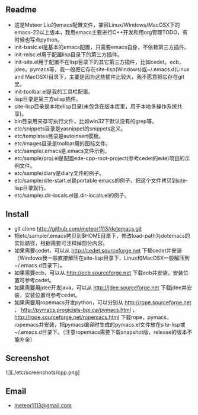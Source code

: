 ## Readme ##

- 这是Meteor Liu的emacs配置文件，兼容Linux/Windows/MacOSX下的emacs-22以上版本，我用emacs主要进行C++开发和用org管理TODO，有时候也写点python。
- init-basic.el是基本的emacs配置，只需要emacs自身，不依赖第三方插件。
- init-misc.el用于配置lisp目录下的第三方插件。
- init-site.el用于配置不在lisp目录下的其它第三方插件，比如cedet，ecb，jdee，pymacs等，我一般把它存在site-lisp(Windows)或~/.emacs.d(Linux and MacOSX)目录下，主要是因为这些插件比较大，我不愿意把它存在git里。
- init-toolbar.el是我的工具栏配置。
- lisp目录是第三方elisp插件。
- site-lisp目录是本地elisp目录(未包含在版本库里，用于本地多操作系统共享)。
- bin目录用来存可执行文件，比如win32下默认没有的grep等。
- etc/snippets目录是yasnippet的snippets定义。
- etc/templates目录是autoinsert模板。
- etc/images目录是toolbar用的图标文件。
- etc/sample/.emacs是.emacs文件示例。
- etc/sample/proj.el是配置ede-cpp-root-project(参考cedet的ede)项目的示例文件。
- etc/sample/diary是diary文件的例子。
- etc/sample/site-start.el是portable emacs的例子，把这个文件拷贝到site-lisp目录就行。
- etc/sample/.dir-locals.el是.dir-locals.el的例子。

## Install ##

- git clone http://github.com/meteor1113/dotemacs.git
- 把etc/sample/.emacs拷贝到$HOME目录下，修改load-path为dotemacs的实际路径，根据需要可注释掉部分内容。
- 如果需要cedet，可以从 http://cedet.sourceforge.net 下载cedet并安装（Windows我一般直接解压在site-lisp目录下，Linux和MacOSX一般解压到~/.emacs.d目录下）。
- 如果需要ecb，可以从 http://ecb.sourceforge.net 下载ecb并安装，安装位置可参考cedet。
- 如果需要用jdee开发java，可以从 http://jdee.sourceforge.net 下载jdee并安装，安装位置可参考cedet。
- 如果需要用ropemacs开发python，可以分别从 http://rope.sourceforge.net ， http://pymacs.progiciels-bpi.ca/pymacs.html ， http://rope.sourceforge.net/ropemacs.html 下载rope，pymacs，ropemacs并安装，把pymacs编译时生成的pymacs.el文件放在site-lisp或~/.emacs.d目录下。（注意ropemacs需要下载snapshot版，release的版本不能补全）

Screenshot
----------

![][./etc/screenshots/cpp.png]

Email
-----

- meteor1113@gmail.com
